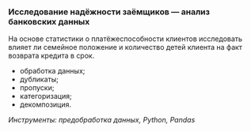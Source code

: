 ### Исследование надёжности заёмщиков — анализ банковских данных
На основе статистики о платёжеспособности клиентов исследовать влияет ли семейное положение и количество детей клиента на факт возврата кредита в срок.
- обработка данных;
- дубликаты;
- пропуски;
- категоризация;
- декомпозиция.

*Инструменты: предобработка данных, Python, Pandas*
